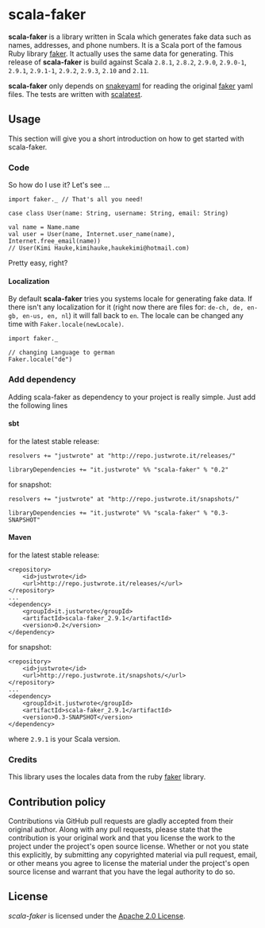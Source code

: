 # scala-faker

**scala-faker** is a library written in Scala which generates fake data such
as names, addresses, and phone numbers. It is a Scala port of the famous Ruby
library [faker]. It actually uses the same data for generating. This release of **scala-faker** is build against Scala `2.8.1`, `2.8.2`,
`2.9.0`, `2.9.0-1`, `2.9.1`, `2.9.1-1`, `2.9.2`, `2.9.3`, `2.10` and `2.11`.

**scala-faker** only depends on [snakeyaml] for reading the original [faker]
yaml files. The tests are written with [scalatest].

## Usage

This section will give you a short introduction on how to get started with
scala-faker.

### Code

So how do I use it? Let's see ...

    import faker._ // That's all you need!

    case class User(name: String, username: String, email: String)

    val name = Name.name
    val user = User(name, Internet.user_name(name), Internet.free_email(name))
    // User(Kimi Hauke,kimihauke,haukekimi@hotmail.com)

Pretty easy, right?

#### Localization

By default **scala-faker** tries you systems locale for generating fake data. If there
isn't any localization for it (right now there are files for: `de-ch, de, en-gb, en-us,
en, nl`) it will fall back to `en`. The locale can be changed any time with
`Faker.locale(newLocale)`.

    import faker._

    // changing Language to german
    Faker.locale("de")

### Add dependency

Adding scala-faker as dependency to your project is really simple. Just add the following lines

#### sbt

for the latest stable release:

    resolvers += "justwrote" at "http://repo.justwrote.it/releases/"

    libraryDependencies += "it.justwrote" %% "scala-faker" % "0.2"

for snapshot:

    resolvers += "justwrote" at "http://repo.justwrote.it/snapshots/"

    libraryDependencies += "it.justwrote" %% "scala-faker" % "0.3-SNAPSHOT"

#### Maven

for the latest stable release:

    <repository>
        <id>justwrote</id>
        <url>http://repo.justwrote.it/releases/</url>
    </repository>
    ...
    <dependency>
        <groupId>it.justwrote</groupId>
        <artifactId>scala-faker_2.9.1</artifactId>
        <version>0.2</version>
    </dependency>

for snapshot:

    <repository>
        <id>justwrote</id>
        <url>http://repo.justwrote.it/snapshots/</url>
    </repository>
    ...
    <dependency>
        <groupId>it.justwrote</groupId>
        <artifactId>scala-faker_2.9.1</artifactId>
        <version>0.3-SNAPSHOT</version>
    </dependency>

where `2.9.1` is your Scala version.

### Credits

This library uses the locales data from the ruby [faker] library.

## Contribution policy

Contributions via GitHub pull requests are gladly accepted from their original author.
Along with any pull requests, please state that the contribution is your original work
and that you license the work to the project under the project's open source license.
Whether or not you state this explicitly, by submitting any copyrighted material via pull
request, email, or other means you agree to license the material under the project's open
source license and warrant that you have the legal authority to do so.

## License

_scala-faker_ is licensed under the [Apache 2.0 License].

[faker]:https://github.com/stympy/faker
[tags]:https://github.com/justwrote/scala-faker/tags
[snakeyaml]:http://www.snakeyaml.org
[scalatest]:http://scalatest.org
[Apache 2.0 License]: http://www.apache.org/licenses/LICENSE-2.0
